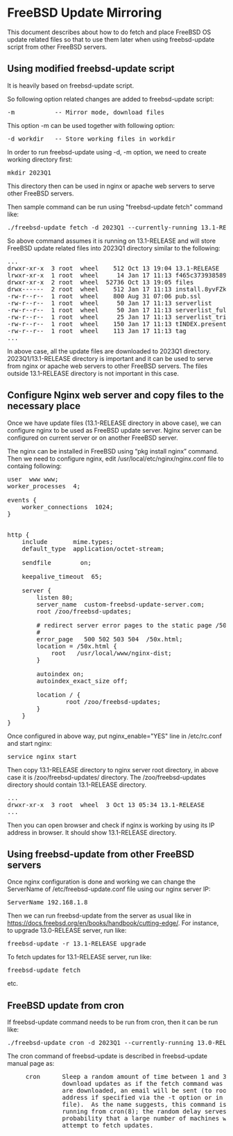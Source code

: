 # FreeBSD Update Mirroring

This document describes about how to do fetch and place FreeBSD OS update related files so that to use them later 
when using freebsd-update script from other FreeBSD servers.


##	Using modified freebsd-update script

It is heavily based on freebsd-update script.

So following option related changes are added to freebsd-update script:

<pre>
-m           -- Mirror mode, download files
</pre>

This option -m can be used together with following option:

<pre>
-d workdir   -- Store working files in workdir
</pre>

In order to run freebsd-update using -d, -m option, we need to create working directory first:

<pre>
mkdir 2023Q1
</pre>

This directory then can be used in nginx or apache web servers to serve other FreeBSD servers.


Then sample command can be run using "freebsd-update fetch" command like:

<pre>
./freebsd-update fetch -d 2023Q1 --currently-running 13.1-RELEASE -m
</pre>

So above command assumes it is running on 13.1-RELEASE and will store FreeBSD update related files 
into 2023Q1 directory similar to the following:
<pre>
...
drwxr-xr-x  3 root  wheel    512 Oct 13 19:04 13.1-RELEASE
lrwxr-xr-x  1 root  wheel     14 Jan 17 11:13 f465c3739385890c221dff1a05e578c6cae0d0430e46996d319db7439f884336-install -> install.8yvFZk
drwxr-xr-x  2 root  wheel  52736 Oct 13 19:05 files
drwx------  2 root  wheel    512 Jan 17 11:13 install.8yvFZk
-rw-r--r--  1 root  wheel    800 Aug 31 07:06 pub.ssl
-rw-r--r--  1 root  wheel     50 Jan 17 11:13 serverlist
-rw-r--r--  1 root  wheel     50 Jan 17 11:13 serverlist_full
-rw-r--r--  1 root  wheel     25 Jan 17 11:13 serverlist_tried
-rw-r--r--  1 root  wheel    150 Jan 17 11:13 tINDEX.present
-rw-r--r--  1 root  wheel    113 Jan 17 11:13 tag
...
</pre>

In above case, all the update files are downloaded to 2023Q1 directory. 
2023Q1/13.1-RELEASE directory is important and it can be used to serve from nginx or apache web servers to other FreeBSD servers.
The files outside 13.1-RELEASE directory is not important in this case.


##	Configure Nginx web server and copy files to the necessary place

Once we have update files (13.1-RELEASE directory in above case), we can configure nginx to be used as FreeBSD update server. 
Nginx server can be configured on current server or on another FreeBSD server.

The nginx can be installed in FreeBSD using “pkg install nginx” command. 
Then we need to configure nginx, edit /usr/local/etc/nginx/nginx.conf file to containg following:

<pre>
user  www www;
worker_processes  4;

events {
    worker_connections  1024;
}


http {
    include       mime.types;
    default_type  application/octet-stream;

    sendfile        on;

    keepalive_timeout  65;

    server {
        listen 80;
        server_name  custom-freebsd-update-server.com;
        root /zoo/freebsd-updates;

        # redirect server error pages to the static page /50x.html
        #
        error_page   500 502 503 504  /50x.html;
        location = /50x.html {
            root   /usr/local/www/nginx-dist;
        }

        autoindex on;
        autoindex_exact_size off;

        location / {
                root /zoo/freebsd-updates;
        }
    }
}
</pre>

Once configured in above way, put nginx_enable="YES" line in /etc/rc.conf and start nginx:

<pre>
service nginx start
</pre>

Then copy 13.1-RELEASE directory to nginx server root directory, in above case it is /zoo/freebsd-updates/ directory.
The /zoo/freebsd-updates directory should contain 13.1-RELEASE directory.

<pre>
...
drwxr-xr-x  3 root  wheel  3 Oct 13 05:34 13.1-RELEASE
...
</pre>

Then you can open browser and check if nginx is working by using its IP address in browser. 
It should show 13.1-RELEASE directory.


##	Using freebsd-update from other FreeBSD servers

Once nginx configuration is done and working we can change the ServerName of /etc/freebsd-update.conf file using our nginx server IP:

<pre>
ServerName 192.168.1.8
</pre>

Then we can run freebsd-update from the server as usual like in https://docs.freebsd.org/en/books/handbook/cutting-edge/.
For instance, to upgrade 13.0-RELEASE server, run like:

<pre>
freebsd-update -r 13.1-RELEASE upgrade
</pre>

To fetch updates for 13.1-RELEASE server, run like:

<pre>
freebsd-update fetch
</pre>

etc.



## FreeBSD update from cron

If freebsd-update command needs to be run from cron, then it can be run like:

<pre>
./freebsd-update cron -d 2023Q1 --currently-running 13.0-RELEASE -m
</pre>

The cron command of freebsd-update is described in freebsd-update manual page as:
<pre>
     cron      Sleep a random amount of time between 1 and 3600 seconds, then
               download updates as if the fetch command was used.  If updates
               are downloaded, an email will be sent (to root or a different
               address if specified via the -t option or in the configuration
               file).  As the name suggests, this command is designed for
               running from cron(8); the random delay serves to minimize the
               probability that a large number of machines will simultaneously
               attempt to fetch updates.

</pre>

